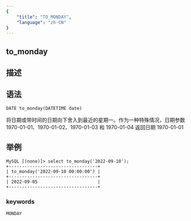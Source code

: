 ```yaml
---
{
    "title": "TO_MONDAY",
    "language": "zh-CN"
}
---
```


## to_monday
## 描述
## 语法

`DATE to_monday(DATETIME date)`

将日期或带时间的日期向下舍入到最近的星期一。作为一种特殊情况，日期参数 1970-01-01、1970-01-02、1970-01-03 和 1970-01-04 返回日期 1970-01-01

## 举例

```
MySQL [(none)]> select to_monday('2022-09-10');
+----------------------------------+
| to_monday('2022-09-10 00:00:00') |
+----------------------------------+
| 2022-09-05                       |
+----------------------------------+
```

### keywords
    MONDAY
